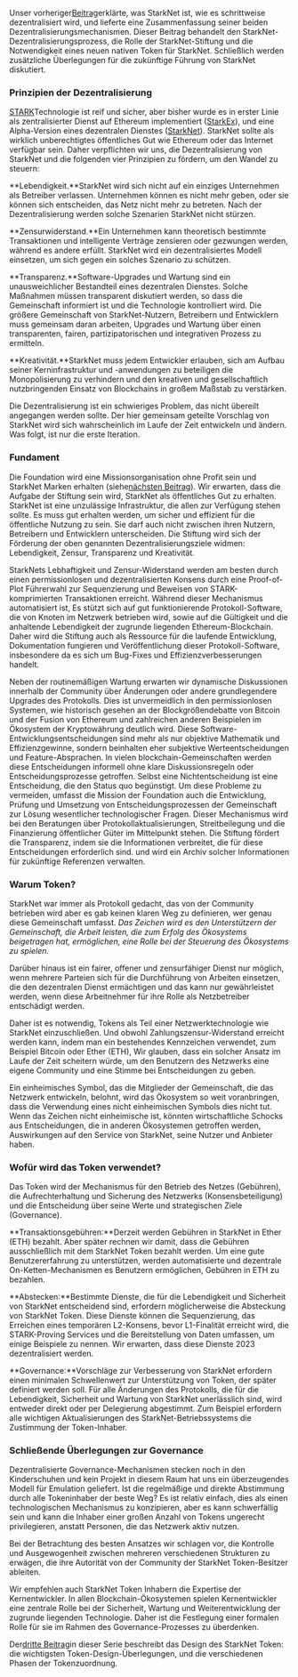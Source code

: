Unser vorheriger[Beitrag](https://medium.com/@starkware/part-1-starknet-sovereignty-a-decentralization-proposal-bca3e98a01ef)erklärte, was StarkNet ist, wie es schrittweise dezentralisiert wird, und lieferte eine Zusammenfassung seiner beiden Dezentralisierungsmechanismen. Dieser Beitrag behandelt den StarkNet-Dezentralisierungsprozess, die Rolle der StarkNet-Stiftung und die Notwendigkeit eines neuen nativen Token für StarkNet. Schließlich werden zusätzliche Überlegungen für die zukünftige Führung von StarkNet diskutiert.

### Prinzipien der Dezentralisierung

[STARK](https://eprint.iacr.org/2018/046.pdf)Technologie ist reif und sicher, aber bisher wurde es in erster Linie als zentralisierter Dienst auf Ethereum implementiert ([StarkEx](https://starkware.co/starkex/)), und eine Alpha-Version eines dezentralen Dienstes ([StarkNet](https://starkware.co/starknet/)). StarkNet sollte als wirklich unberechtigtes öffentliches Gut wie Ethereum oder das Internet verfügbar sein. Daher verpflichten wir uns, die Dezentralisierung von StarkNet und die folgenden vier Prinzipien zu fördern, um den Wandel zu steuern:

**Lebendigkeit.**StarkNet wird sich nicht auf ein einziges Unternehmen als Betreiber verlassen. Unternehmen können es nicht mehr geben, oder sie können sich entscheiden, das Netz nicht mehr zu betreten. Nach der Dezentralisierung werden solche Szenarien StarkNet nicht stürzen.

**Zensurwiderstand.**Ein Unternehmen kann theoretisch bestimmte Transaktionen und intelligente Verträge zensieren oder gezwungen werden, während es andere erfüllt. StarkNet wird ein dezentralisiertes Modell einsetzen, um sich gegen ein solches Szenario zu schützen.

**Transparenz.**Software-Upgrades und Wartung sind ein unausweichlicher Bestandteil eines dezentralen Dienstes. Solche Maßnahmen müssen transparent diskutiert werden, so dass die Gemeinschaft informiert ist und die Technologie kontrolliert wird. Die größere Gemeinschaft von StarkNet-Nutzern, Betreibern und Entwicklern muss gemeinsam daran arbeiten, Upgrades und Wartung über einen transparenten, fairen, partizipatorischen und integrativen Prozess zu ermitteln.

**Kreativität.**StarkNet muss jedem Entwickler erlauben, sich am Aufbau seiner Kerninfrastruktur und -anwendungen zu beteiligen die Monopolisierung zu verhindern und den kreativen und gesellschaftlich nutzbringenden Einsatz von Blockchains in großem Maßstab zu verstärken.

Die Dezentralisierung ist ein schwieriges Problem, das nicht übereilt angegangen werden sollte. Der hier gemeinsam geteilte Vorschlag von StarkNet wird sich wahrscheinlich im Laufe der Zeit entwickeln und ändern. Was folgt, ist nur die erste Iteration.

### Fundament

Die Foundation wird eine Missionsorganisation ohne Profit sein und StarkNet Marken erhalten (siehe[nächsten Beitrag](https://medium.com/@starkware/part-3-starknet-token-design-5cc17af066c6)). Wir erwarten, dass die Aufgabe der Stiftung sein wird, StarkNet als öffentliches Gut zu erhalten. StarkNet ist eine unzulässige Infrastruktur, die allen zur Verfügung stehen sollte. Es muss gut erhalten werden, um sicher und effizient für die öffentliche Nutzung zu sein. Sie darf auch nicht zwischen ihren Nutzern, Betreibern und Entwicklern unterscheiden. Die Stiftung wird sich der Förderung der oben genannten Dezentralisierungsziele widmen: Lebendigkeit, Zensur, Transparenz und Kreativität.

StarkNets Lebhaftigkeit und Zensur-Widerstand werden am besten durch einen permissionlosen und dezentralisierten Konsens durch eine Proof-of-Plot Führerwahl zur Sequenzierung und Beweisen von STARK-komprimierten Transaktionen erreicht. Während dieser Mechanismus automatisiert ist, Es stützt sich auf gut funktionierende Protokoll-Software, die von Knoten im Netzwerk betrieben wird, sowie auf die Gültigkeit und die anhaltende Lebendigkeit der zugrunde liegenden Ethereum-Blockchain. Daher wird die Stiftung auch als Ressource für die laufende Entwicklung, Dokumentation fungieren und Veröffentlichung dieser Protokoll-Software, insbesondere da es sich um Bug-Fixes und Effizienzverbesserungen handelt.

Neben der routinemäßigen Wartung erwarten wir dynamische Diskussionen innerhalb der Community über Änderungen oder andere grundlegendere Upgrades des Protokolls. Dies ist unvermeidlich in den permissionlosen Systemen, wie historisch gesehen an der Blockgrößendebatte von Bitcoin und der Fusion von Ethereum und zahlreichen anderen Beispielen im Ökosystem der Kryptowährung deutlich wird. Diese Software-Entwicklungsentscheidungen sind mehr als nur objektive Mathematik und Effizienzgewinne, sondern beinhalten eher subjektive Werteentscheidungen und Feature-Absprachen. In vielen blockchain-Gemeinschaften werden diese Entscheidungen informell ohne klare Diskussionsregeln oder Entscheidungsprozesse getroffen. Selbst eine Nichtentscheidung ist eine Entscheidung, die den Status quo begünstigt. Um diese Probleme zu vermeiden, umfasst die Mission der Foundation auch die Entwicklung, Prüfung und Umsetzung von Entscheidungsprozessen der Gemeinschaft zur Lösung wesentlicher technologischer Fragen. Dieser Mechanismus wird bei den Beratungen über Protokollaktualisierungen, Streitbeilegung und die Finanzierung öffentlicher Güter im Mittelpunkt stehen. Die Stiftung fördert die Transparenz, indem sie die Informationen verbreitet, die für diese Entscheidungen erforderlich sind. und wird ein Archiv solcher Informationen für zukünftige Referenzen verwalten.

### Warum Token?

StarkNet war immer als Protokoll gedacht, das von der Community betrieben wird aber es gab keinen klaren Weg zu definieren, wer genau diese Gemeinschaft umfasst. *Das Zeichen wird es den Unterstützern der Gemeinschaft, die Arbeit leisten, die zum Erfolg des Ökosystems beigetragen hat, ermöglichen, eine Rolle bei der Steuerung des Ökosystems zu spielen.*

Darüber hinaus ist ein fairer, offener und zensurfähiger Dienst nur möglich, wenn mehrere Parteien sich für die Durchführung von Arbeiten einsetzen, die den dezentralen Dienst ermächtigen und das kann nur gewährleistet werden, wenn diese Arbeitnehmer für ihre Rolle als Netzbetreiber entschädigt werden.

Daher ist es notwendig, Tokens als Teil einer Netzwerktechnologie wie StarkNet einzuschließen. Und obwohl Zahlungszensur-Widerstand erreicht werden kann, indem man ein bestehendes Kennzeichen verwendet, zum Beispiel Bitcoin oder Ether (ETH), Wir glauben, dass ein solcher Ansatz im Laufe der Zeit scheitern würde, um den Benutzern des Netzwerks eine eigene Community und eine Stimme bei Entscheidungen zu geben.

Ein einheimisches Symbol, das die Mitglieder der Gemeinschaft, die das Netzwerk entwickeln, belohnt, wird das Ökosystem so weit voranbringen, dass die Verwendung eines nicht einheimischen Symbols dies nicht tut. Wenn das Zeichen nicht einheimische ist, könnten wirtschaftliche Schocks aus Entscheidungen, die in anderen Ökosystemen getroffen werden, Auswirkungen auf den Service von StarkNet, seine Nutzer und Anbieter haben.

### Wofür wird das Token verwendet?

Das Token wird der Mechanismus für den Betrieb des Netzes (Gebühren), die Aufrechterhaltung und Sicherung des Netzwerks (Konsensbeteiligung) und die Entscheidung über seine Werte und strategischen Ziele (Governance).

**Transaktionsgebühren:**Derzeit werden Gebühren in StarkNet in Ether (ETH) bezahlt. Aber später rechnen wir damit, dass die Gebühren ausschließlich mit dem StarkNet Token bezahlt werden. Um eine gute Benutzererfahrung zu unterstützen, werden automatisierte und dezentrale On-Ketten-Mechanismen es Benutzern ermöglichen, Gebühren in ETH zu bezahlen.

**Abstecken:**Bestimmte Dienste, die für die Lebendigkeit und Sicherheit von StarkNet entscheidend sind, erfordern möglicherweise die Absteckung von StarkNet Token. Diese Dienste können die Sequenzierung, das Erreichen eines temporären L2-Konsens, bevor L1-Finalität erreicht wird, die STARK-Proving Services und die Bereitstellung von Daten umfassen, um einige Beispiele zu nennen. Wir erwarten, dass diese Dienste 2023 dezentralisiert werden.

**Governance:**Vorschläge zur Verbesserung von StarkNet erfordern einen minimalen Schwellenwert zur Unterstützung von Token, der später definiert werden soll. Für alle Änderungen des Protokolls, die für die Lebendigkeit, Sicherheit und Wartung von StarkNet unerlässlich sind, wird entweder direkt oder per Delegierung abgestimmt. Zum Beispiel erfordern alle wichtigen Aktualisierungen des StarkNet-Betriebssystems die Zustimmung der Token-Inhaber.

### Schließende Überlegungen zur Governance

Dezentralisierte Governance-Mechanismen stecken noch in den Kinderschuhen und kein Projekt in diesem Raum hat uns ein überzeugendes Modell für Emulation geliefert. Ist die regelmäßige und direkte Abstimmung durch alle Tokeninhaber der beste Weg? Es ist relativ einfach, dies als einen technologischen Mechanismus zu konzipieren, aber es kann schwerfällig sein und kann die Inhaber einer großen Anzahl von Tokens ungerecht privilegieren, anstatt Personen, die das Netzwerk aktiv nutzen.

Bei der Betrachtung des besten Ansatzes wir schlagen vor, die Kontrolle und Ausgewogenheit zwischen mehreren verschiedenen Strukturen zu erwägen, die ihre Autorität von der Community der StarkNet Token-Besitzer ableiten.

Wir empfehlen auch StarkNet Token Inhabern die Expertise der Kernentwickler. In allen Blockchain-Ökosystemen spielen Kernentwickler eine zentrale Rolle bei der Sicherheit, Wartung und Weiterentwicklung der zugrunde liegenden Technologie. Daher ist die Festlegung einer formalen Rolle für sie im Rahmen des Governance-Prozesses zu überdenken.

Der[dritte Beitrag](https://medium.com/@starkware/part-3-starknet-token-design-5cc17af066c6)in dieser Serie beschreibt das Design des StarkNet Token: die wichtigsten Token-Design-Überlegungen, und die verschiedenen Phasen der Tokenzuordnung.